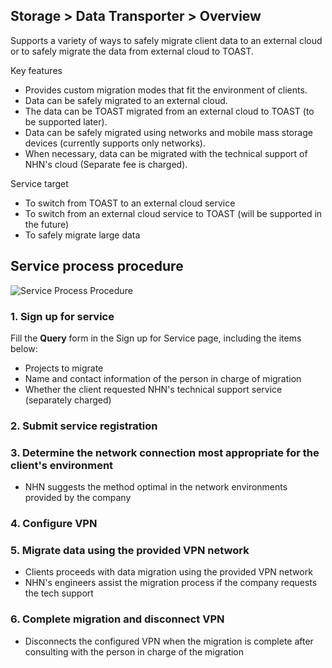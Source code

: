 ## Storage > Data Transporter > Overview

Supports a variety of ways to safely migrate client data to an external cloud or to safely migrate the data from external cloud to TOAST.

Key features

* Provides custom migration modes that fit the environment of clients.
* Data can be safely migrated to an external cloud.
* The data can be TOAST migrated from an external cloud to TOAST (to be supported later).
* Data can be safely migrated using networks and mobile mass storage devices (currently supports only networks).
* When necessary, data can be migrated with the technical support of NHN's cloud (Separate fee is charged).

Service target

* To switch from TOAST to an external cloud service
* To switch from an external cloud service to TOAST (will be supported in the future)
* To safely migrate large data

## Service process procedure

![Service Process Procedure](http://static.toastoven.net/prod_datatransporter/data-transporter-process-en.png)

### 1. Sign up for service

Fill the **Query** form in the Sign up for Service page, including the items below:

* Projects to migrate
* Name and contact information of the person in charge of migration
* Whether the client requested NHN's technical support service (separately charged)

### 2. Submit service registration

### 3. Determine the network connection most appropriate for the client's environment
* NHN suggests the method optimal in the network environments provided by the company

### 4. Configure VPN

### 5. Migrate data using the provided VPN network
* Clients proceeds with data migration using the provided VPN network
* NHN's engineers assist the migration process if the company requests the tech support

### 6. Complete migration and disconnect VPN
* Disconnects the configured VPN when the migration is complete after consulting with the person in charge of the migration
